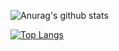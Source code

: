 ![Anurag's github stats](https://github-readme-stats.vercel.app/api?username=bastovall&include_all_commit=true&count_private=true)

[![Top Langs](https://github-readme-stats.vercel.app/api/top-langs/?username=bastovall&include_all_commit=true&count_private=true)](https://github.com/anuraghazra/github-readme-stats)
